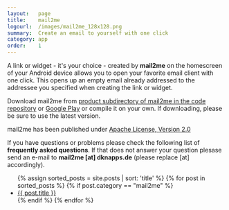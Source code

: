 ```yaml
---
layout:   page
title:    mail2me
logourl:  /images/mail2me_128x128.png
summary:  Create an email to yourself with one click
category: app
order:    1
---
```

A link or widget - it's your choice - created by **mail2me** on the homescreen of your Android device allows you to open your favorite email client with one click. This opens up an empty email already addressed to the addressee you specified when creating the link or widget.

Download mail2me from [product subdirectory of mail2me in the code repository](https://github.com/udamken/mail2me/tree/master/product) or [Google Play](https://play.google.com/store/apps/details?id=de.dknapps.mail2me) or compile it on your own. If downloading, please be sure to use the latest version.

mail2me has been published under [Apache License, Version 2.0](https://www.apache.org/licenses/LICENSE-2.0)

If you have questions or problems please check the following list of **frequently asked questions**. If that does not answer your question plesase send an e-mail to **mail2me [at] dknapps.de** (please replace [at] accordingly).

  <ul class="post-list">
    {% assign sorted_posts = site.posts | sort: 'title' %}
    {% for post in sorted_posts %}
      {% if post.category == "mail2me" %}
        <li>
            <a class="post-link" href="{{ post.url | prepend: site.baseurl }}">{{ post.title }}</a>
        </li>
      {% endif %}
    {% endfor %}
  </ul>
